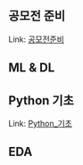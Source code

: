 ## 공모전 준비 
Link: [공모전준비][link]

[link]: Torch,_SGD,_Dataset_class이론.ipynb

## ML & DL
## Python 기초
Link: [Python_기초][link]

[link]: Torch,_SGD,_Dataset_class이론.ipynb

## EDA

